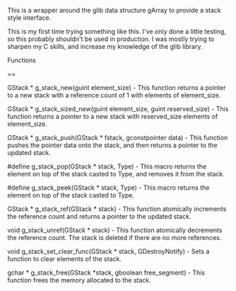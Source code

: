 This is a wrapper around the glib data structure gArray to provide a stack
style interface. 

This is my first time trying something like this. I've only done a little
testing, so this probably shouldn't be used in production. I was mostly
trying to sharpen my C skills, and increase my knowledge of the glib library.

Functions 

==

GStack * g_stack_new(guint element_size) - This function returns a pointer
to a new stack with a reference count of 1 with elements of element_size.

GStack * g_stack_sized_new(guint element_size, guint reserved_size) - This
function returns a pointer  to a new stack with reserved_size elements of
element_size.

GStack * g_stack_push(GStack * fstack, gconstpointer data) - This function
pushes the pointer data onto the stack, and then returns a pointer to
the updated stack.

\#define g_stack_pop(GStack * stack, Type) - This macro returns the 
element on top of the stack casted to Type, and removes it from the stack.

\#define g_stack_peek(GStack * stack, Type) - This macro returns the element
on top of the stack casted to Type.

GStack * g_stack_ref(GStack * stack) - This function atomically increments
the reference count and returns a pointer to the updated stack.

void g_stack_unref(GStack * stack) - This function atomically decrements
the reference count. The stack is deleted if there are no more references.

void g_stack_set_clear_func(GStack * stack, GDestroyNotify) - Sets a 
function to clear elements of the stack.

gchar * g_stack_free(GStack *stack, gboolean free_segment) - This function
frees the memory allocated to the stack.

